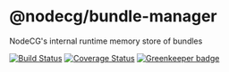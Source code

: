 # @nodecg/bundle-manager

NodeCG's internal runtime memory store of bundles

[![Build Status](https://travis-ci.org/nodecg/bundle-manager.svg?branch=master)](https://travis-ci.org/nodecg/bundle-manager)
[![Coverage Status](https://coveralls.io/repos/nodecg/bundle-manager/badge.svg?branch=master&service=github)](https://coveralls.io/github/nodecg/bundle-manager?branch=master)
[![Greenkeeper badge](https://badges.greenkeeper.io/nodecg/bundle-manager.svg)](https://greenkeeper.io/)
